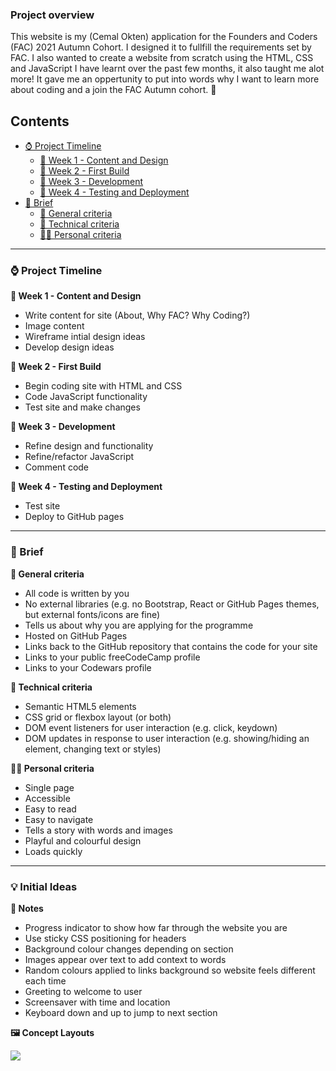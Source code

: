 ### Project overview

This website is my (Cemal Okten) application for the Founders and Coders (FAC) 2021 Autumn Cohort. I designed it to  fullfill the requirements set by FAC. I also wanted to create a website from scratch using the HTML, CSS and JavaScript I have learnt over the past few months, it also taught me alot more! It gave me an oppertunity to put into words why I want to learn more about coding and a join the FAC Autumn cohort. 🍁

## Contents

- [⌚ Project Timeline](#🕐-Project-Timeline)
	- [🎨 Week 1 - Content and Design](#-Week-1-Design)
	- [🔨 Week 2 - First Build](#-Week-2-First-Build-Sprint)
	- [🔧 Week 3 - Development](#-Week-1-Design)
	- [🏁 Week 4 - Testing and Deployment](#-Week-2-First-Build-Sprint)
- [📃 Brief](#🕐-Project-Timeline)
	- [🌌 General criteria](#-Week-1-Design)
	- [💾 Technical criteria](#-Week-1-Design)
	- [✋🏼 Personal criteria](#-Week-1-Design)


<!-- - [Reflections and What Next](#Reflections-and-what-next)
- [Key takeaways](#Key-takeaways)
- [ Additional Features](#Additional-Features) --> 

---

### ⌚ Project Timeline

**🎨 Week 1 - Content and Design**

- Write content for site (About, Why FAC? Why Coding?)
- Image content
- Wireframe intial design ideas
- Develop design ideas

**🔨 Week 2 - First Build**

- Begin coding site with HTML and CSS
- Code JavaScript functionality
- Test site and make changes

**🔧 Week 3 - Development**

- Refine design and functionality
- Refine/refactor JavaScript
- Comment code

**🏁 Week 4 - Testing and Deployment**

- Test site
- Deploy to GitHub pages

---

### 📃 Brief

**🌌 General criteria**
- All code is written by you
- No external libraries (e.g. no Bootstrap, React or GitHub Pages themes, but external fonts/icons are fine)
- Tells us about why you are applying for the programme
- Hosted on GitHub Pages
- Links back to the GitHub repository that contains the code for your site
- Links to your public freeCodeCamp profile
- Links to your Codewars profile

**💾 Technical criteria**
- Semantic HTML5 elements
- CSS grid or flexbox layout (or both)
- DOM event listeners for user interaction (e.g. click, keydown)
- DOM updates in response to user interaction (e.g. showing/hiding an element, changing text or styles)

**✋🏼 Personal criteria**
- Single page
- Accessible
- Easy to read
- Easy to navigate
- Tells a story with words and images
- Playful and colourful design
- Loads quickly

---

### 💡 Initial Ideas

**📝 Notes**

- Progress indicator to show how far through the website you are
- Use sticky CSS positioning for headers
- Background colour changes depending on section
- Images appear over text to add context to words
- Random colours applied to links background so website feels different each time
- Greeting to welcome to user
- Screensaver with time and location
- Keyboard down and up to jump to next section


**🖼 Concept Layouts**

![](https://www.loosecamel.com/fac/1.png)

